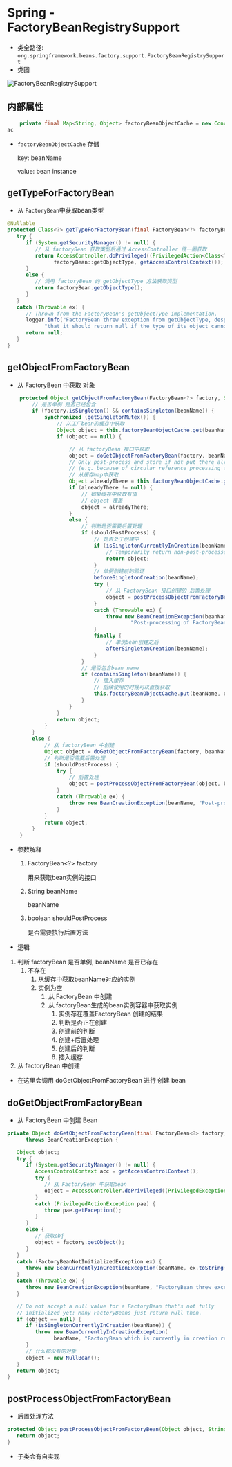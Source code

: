 # Spring - FactoryBeanRegistrySupport

- 类全路径: `org.springframework.beans.factory.support.FactoryBeanRegistrySupport`
- 类图

![FactoryBeanRegistrySupport](images/FactoryBeanRegistrySupport.png)



## 内部属性

```JAVA
	private final Map<String, Object> factoryBeanObjectCache = new ConcurrentHashMap<>(16);
ac
```

- `factoryBeanObjectCache` 存储

  key: beanName

  value: bean instance



## getTypeForFactoryBean

- 从 `FactoryBean`中获取bean类型

```java
@Nullable
protected Class<?> getTypeForFactoryBean(final FactoryBean<?> factoryBean) {
   try {
      if (System.getSecurityManager() != null) {
         // 从 factoryBean 获取类型后通过 AccessController 绕一圈获取
         return AccessController.doPrivileged((PrivilegedAction<Class<?>>)
               factoryBean::getObjectType, getAccessControlContext());
      }
      else {
         // 调用 factoryBean 的 getObjectType 方法获取类型
         return factoryBean.getObjectType();
      }
   }
   catch (Throwable ex) {
      // Thrown from the FactoryBean's getObjectType implementation.
      logger.info("FactoryBean threw exception from getObjectType, despite the contract saying " +
            "that it should return null if the type of its object cannot be determined yet", ex);
      return null;
   }
}
```







## getObjectFromFactoryBean

- 从 FactoryBean 中获取 对象



```java
	protected Object getObjectFromFactoryBean(FactoryBean<?> factory, String beanName, boolean shouldPostProcess) {
		// 是否单例 是否已经包含
		if (factory.isSingleton() && containsSingleton(beanName)) {
			synchronized (getSingletonMutex()) {
				// 从工厂bean的缓存中获取
				Object object = this.factoryBeanObjectCache.get(beanName);
				if (object == null) {

					// 从 factoryBean 接口中获取
					object = doGetObjectFromFactoryBean(factory, beanName);
					// Only post-process and store if not put there already during getObject() call above
					// (e.g. because of circular reference processing triggered by custom getBean calls)
					// 从缓存map中获取
					Object alreadyThere = this.factoryBeanObjectCache.get(beanName);
					if (alreadyThere != null) {
						// 如果缓存中获取有值
						// object 覆盖
						object = alreadyThere;
					}
					else {
						// 判断是否需要后置处理
						if (shouldPostProcess) {
							// 是否处于创建中
							if (isSingletonCurrentlyInCreation(beanName)) {
								// Temporarily return non-post-processed object, not storing it yet..
								return object;
							}
							// 单例创建前的验证
							beforeSingletonCreation(beanName);
							try {
								// 从 FactoryBean 接口创建的 后置处理
								object = postProcessObjectFromFactoryBean(object, beanName);
							}
							catch (Throwable ex) {
								throw new BeanCreationException(beanName,
										"Post-processing of FactoryBean's singleton object failed", ex);
							}
							finally {
								// 单例bean创建之后
								afterSingletonCreation(beanName);
							}
						}
						// 是否包含bean name
						if (containsSingleton(beanName)) {
							// 插入缓存
							// 后续使用的时候可以直接获取
							this.factoryBeanObjectCache.put(beanName, object);
						}
					}
				}
				return object;
			}
		}
		else {
			// 从 factoryBean 中创建
			Object object = doGetObjectFromFactoryBean(factory, beanName);
			// 判断是否需要后置处理
			if (shouldPostProcess) {
				try {
					// 后置处理
					object = postProcessObjectFromFactoryBean(object, beanName);
				}
				catch (Throwable ex) {
					throw new BeanCreationException(beanName, "Post-processing of FactoryBean's object failed", ex);
				}
			}
			return object;
		}
	}

```



- 参数解释

  1. FactoryBean<?> factory

     用来获取bean实例的接口

  2. String beanName

     beanName

  3. boolean shouldPostProcess

     是否需要执行后置方法





- 逻辑

1. 判断 factoryBean 是否单例, beanName 是否已存在
   1. 不存在
      1. 从缓存中获取beanName对应的实例
      2. 实例为空
         1. 从 FactoryBean 中创建
         2. 从 factoryBean生成的bean实例容器中获取实例
            1. 实例存在覆盖FactoryBean 创建的结果
            2. 判断是否正在创建
            3. 创建前的判断
            4. 创建+后置处理
            5. 创建后的判断
            6. 插入缓存
2. 从 factoryBean 中创建







- 在这里会调用 doGetObjectFromFactoryBean 进行 创建 bean







## doGetObjectFromFactoryBean

- 从 FactoryBean 中创建 Bean

```java
private Object doGetObjectFromFactoryBean(final FactoryBean<?> factory, final String beanName)
      throws BeanCreationException {

   Object object;
   try {
      if (System.getSecurityManager() != null) {
         AccessControlContext acc = getAccessControlContext();
         try {
            // 从 FactoryBean 中获取bean
            object = AccessController.doPrivileged((PrivilegedExceptionAction<Object>) factory::getObject, acc);
         }
         catch (PrivilegedActionException pae) {
            throw pae.getException();
         }
      }
      else {
         // 获取obj
         object = factory.getObject();
      }
   }
   catch (FactoryBeanNotInitializedException ex) {
      throw new BeanCurrentlyInCreationException(beanName, ex.toString());
   }
   catch (Throwable ex) {
      throw new BeanCreationException(beanName, "FactoryBean threw exception on object creation", ex);
   }

   // Do not accept a null value for a FactoryBean that's not fully
   // initialized yet: Many FactoryBeans just return null then.
   if (object == null) {
      if (isSingletonCurrentlyInCreation(beanName)) {
         throw new BeanCurrentlyInCreationException(
               beanName, "FactoryBean which is currently in creation returned null from getObject");
      }
      // 什么都没有的对象
      object = new NullBean();
   }
   return object;
}
```





## postProcessObjectFromFactoryBean

- 后置处理方法



```java
protected Object postProcessObjectFromFactoryBean(Object object, String beanName) throws BeansException {
   return object;
}
```

- 子类会有自实现